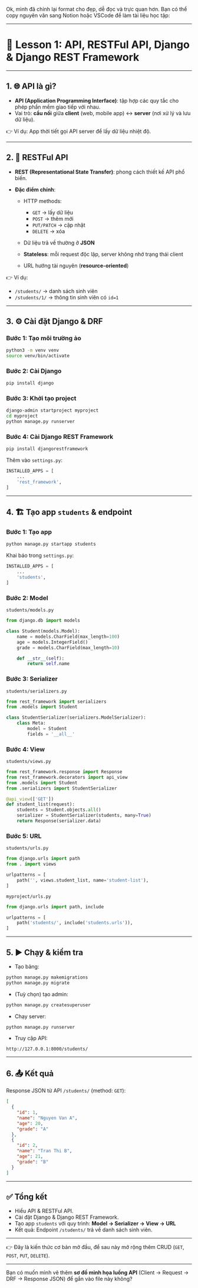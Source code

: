 Ok, mình đã chỉnh lại format cho đẹp, dễ đọc và trực quan hơn. Bạn có thể copy nguyên văn sang Notion hoặc VSCode để làm tài liệu học tập:

---

# 📘 Lesson 1: API, RESTFul API, Django & Django REST Framework

---

## 1. 🌐 API là gì?

- **API (Application Programming Interface)**: tập hợp các quy tắc cho phép phần mềm giao tiếp với nhau.
- Vai trò: **cầu nối** giữa **client** (web, mobile app) ↔ **server** (nơi xử lý và lưu dữ liệu).

👉 Ví dụ: App thời tiết gọi API server để lấy dữ liệu nhiệt độ.

---

## 2. 🔄 RESTFul API

- **REST (Representational State Transfer)**: phong cách thiết kế API phổ biến.
- **Đặc điểm chính**:

  - HTTP methods:

    - `GET` → lấy dữ liệu
    - `POST` → thêm mới
    - `PUT/PATCH` → cập nhật
    - `DELETE` → xóa

  - Dữ liệu trả về thường ở **JSON**
  - **Stateless**: mỗi request độc lập, server không nhớ trạng thái client
  - URL hướng tài nguyên (**resource-oriented**)

👉 Ví dụ:

- `/students/` → danh sách sinh viên
- `/students/1/` → thông tin sinh viên có `id=1`

---

## 3. ⚙️ Cài đặt Django & DRF

### Bước 1: Tạo môi trường ảo

```bash
python3 -m venv venv
source venv/bin/activate
```

### Bước 2: Cài Django

```bash
pip install django
```

### Bước 3: Khởi tạo project

```bash
django-admin startproject myproject
cd myproject
python manage.py runserver
```

### Bước 4: Cài Django REST Framework

```bash
pip install djangorestframework
```

Thêm vào `settings.py`:

```python
INSTALLED_APPS = [
    ...
    'rest_framework',
]
```

---

## 4. 🏗️ Tạo app `students` & endpoint

### Bước 1: Tạo app

```bash
python manage.py startapp students
```

Khai báo trong `settings.py`:

```python
INSTALLED_APPS = [
    ...
    'students',
]
```

### Bước 2: Model

`students/models.py`

```python
from django.db import models

class Student(models.Model):
    name = models.CharField(max_length=100)
    age = models.IntegerField()
    grade = models.CharField(max_length=10)

    def __str__(self):
        return self.name
```

### Bước 3: Serializer

`students/serializers.py`

```python
from rest_framework import serializers
from .models import Student

class StudentSerializer(serializers.ModelSerializer):
    class Meta:
        model = Student
        fields = '__all__'
```

### Bước 4: View

`students/views.py`

```python
from rest_framework.response import Response
from rest_framework.decorators import api_view
from .models import Student
from .serializers import StudentSerializer

@api_view(['GET'])
def student_list(request):
    students = Student.objects.all()
    serializer = StudentSerializer(students, many=True)
    return Response(serializer.data)
```

### Bước 5: URL

`students/urls.py`

```python
from django.urls import path
from . import views

urlpatterns = [
    path('', views.student_list, name='student-list'),
]
```

`myproject/urls.py`

```python
from django.urls import path, include

urlpatterns = [
    path('students/', include('students.urls')),
]
```

---

## 5. ▶️ Chạy & kiểm tra

- Tạo bảng:

```bash
python manage.py makemigrations
python manage.py migrate
```

- (Tuỳ chọn) tạo admin:

```bash
python manage.py createsuperuser
```

- Chạy server:

```bash
python manage.py runserver
```

- Truy cập API:

```
http://127.0.0.1:8000/students/
```

---

## 6. 📤 Kết quả

Response JSON từ API `/students/` (method: `GET`):

```json
[
  {
    "id": 1,
    "name": "Nguyen Van A",
    "age": 20,
    "grade": "A"
  },
  {
    "id": 2,
    "name": "Tran Thi B",
    "age": 21,
    "grade": "B"
  }
]
```

---

## ✅ Tổng kết

- Hiểu API & RESTFul API.
- Cài đặt Django & Django REST Framework.
- Tạo app `students` với quy trình:
  **Model → Serializer → View → URL**
- Kết quả: Endpoint `/students/` trả về danh sách sinh viên.

---

👉 Đây là kiến thức cơ bản mở đầu, để sau này mở rộng thêm CRUD (`GET`, `POST`, `PUT`, `DELETE`).

---

Bạn có muốn mình vẽ thêm **sơ đồ minh họa luồng API** (Client → Request → DRF → Response JSON) để gắn vào file này không?
